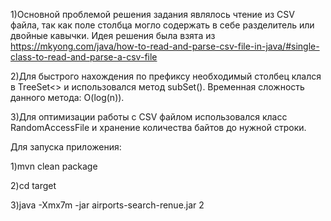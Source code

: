 1)Основной проблемой решения задания являлось чтение из CSV файла, так как поле столбца могло содержать в себе разделитель или двойные кавычки.
Идея решения была взята из https://mkyong.com/java/how-to-read-and-parse-csv-file-in-java/#single-class-to-read-and-parse-a-csv-file

2)Для быстрого нахождения по префиксу необходимый столбец клался в TreeSet<> и использовался метод subSet(). Временная сложность данного метода: O(log(n)).

3)Для оптимизации работы с CSV файлом использовался класс RandomAccessFile и хранение количества байтов до нужной строки.



Для запуска приложения:

1)mvn clean package

2)cd target

3)java -Xmx7m -jar airports-search-renue.jar 2

